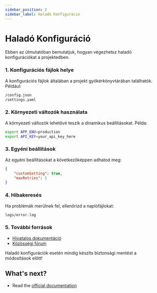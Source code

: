 ```yaml
---
sidebar_position: 2
sidebar_label: Haladó Konfiguráció
---
```


# Haladó Konfiguráció

Ebben az útmutatóban bemutatjuk, hogyan végezhetsz haladó konfigurációkat a projektedben.

### 1. Konfigurációs fájlok helye
A konfigurációs fájlok általában a projekt gyökérkönyvtárában találhatók. Például:
```bash
/config.json
/settings.yaml
```

### 2. Környezeti változók használata
A környezeti változók lehetővé teszik a dinamikus beállításokat. Példa:
```bash
export APP_ENV=production
export API_KEY=your_api_key_here
```

### 3. Egyéni beállítások
Az egyéni beállításokat a következőképpen adhatod meg:
```json
{
    "customSetting": true,
    "maxRetries": 5
}
```

### 4. Hibakeresés
Ha problémák merülnek fel, ellenőrizd a naplófájlokat:
```bash
logs/error.log
```

### 5. További források
- [Hivatalos dokumentáció](https://example.com/docs)
- [Közösségi fórum](https://example.com/forum)

Haladó konfigurációk esetén mindig készíts biztonsági mentést a módosítások előtt!

## What's next?

- Read the [official documentation](https://docusaurus.io/)